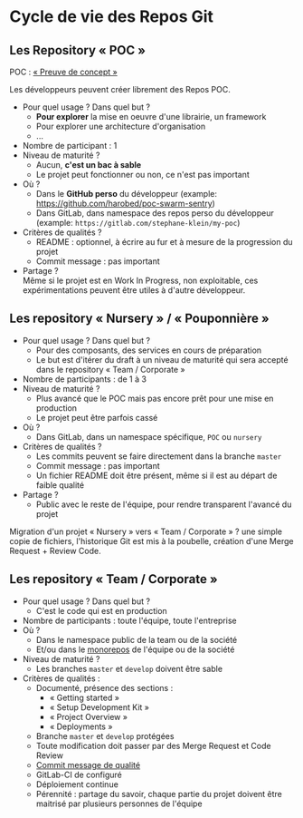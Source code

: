 # Cycle de vie des Repos Git

## Les Repository « POC »

POC : [« Preuve de concept »](https://fr.wikipedia.org/wiki/Preuve_de_concept)

Les développeurs peuvent créer librement des Repos POC.

- Pour quel usage ? Dans quel but ?
  - **Pour explorer** la mise en oeuvre d'une librairie, un framework
  - Pour explorer une architecture d'organisation
  - ...
- Nombre de participant : 1
- Niveau de maturité ? 
  - Aucun, **c'est un bac à sable**
  - Le projet peut fonctionner ou non, ce n'est pas important
- Où ?
  - Dans le **GitHub perso** du développeur (example: https://github.com/harobed/poc-swarm-sentry)
  - Dans GitLab, dans namespace des repos perso du développeur (example: `https://gitlab.com/stephane-klein/my-poc`)
- Critères de qualités ?
  - README : optionnel, à écrire au fur et à mesure de la progression du projet
  - Commit message : pas important
- Partage ?<br />
  Même si le projet est en Work In Progress, non exploitable, ces expérimentations peuvent être utiles à d'autre développeur.   


## Les repository « Nursery » / « Pouponnière »

- Pour quel usage ? Dans quel but ?
  - Pour des composants, des services en cours de préparation
  - Le but est d'itérer du draft à un niveau de maturité qui sera accepté dans le repository « Team / Corporate »
- Nombre de participants : de 1 à 3
- Niveau de maturité ? 
  - Plus avancé que le POC mais pas encore prêt pour une mise en production
  - Le projet peut être parfois cassé
- Où ?
  - Dans GitLab, dans un namespace spécifique, `POC` ou `nursery`
- Critères de qualités ?
  - Les commits peuvent se faire directement dans la branche `master`
  - Commit message : pas important
  - Un fichier README doit être présent, même si il est au départ de faible qualité
- Partage ?
  - Public avec le reste de l'équipe, pour rendre transparent l'avancé du projet

Migration d'un projet « Nursery » vers « Team / Corporate » ? une simple copie de fichiers, l'historique Git est mis à la poubelle, création d'une Merge Request + Review Code.


## Les repository « Team / Corporate »

- Pour quel usage ? Dans quel but ?
  - C'est le code qui est en production
- Nombre de participants : toute l'équipe, toute l'entreprise
- Où ?
  - Dans le namespace public de la team ou de la société
  - Et/ou dans le [monorepos](https://gomonorepo.org/) de l'équipe ou de la société
- Niveau de maturité ?
  - Les branches `master` et `develop` doivent être sable
- Critères de qualités :
  - Documenté, présence des sections :
    - « Getting started »
    - « Setup Development Kit »
    - « Project Overview »
    - « Deployments »
  - Branche `master` et `develop` protégées
  - Toute modification doit passer par des Merge Request et Code Review
  - [Commit message de qualité](https://github.com/harobed/CONTRIBUTE-skeleton/blob/master/CONTRIBUTE.md#git-workflow)
  - GitLab-CI de configuré
  - Déploiement continue
  - Pérennité : partage du savoir, chaque partie du projet doivent être maitrisé par plusieurs personnes de l'équipe